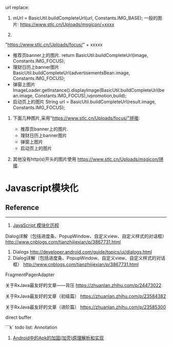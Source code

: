 url replace:

1. mUrl = BasicUtil.buildCompleteUrl(url, Constants.IMG_BASE);
一般的图片:
https://www.stlc.cn/Uploads/msgicon/+xxxx

1. 
"https://www.stlc.cn/Uploads/focus/" + xxxxx

- 推荐页banner上的图片.
    return BasicUtil.buildCompleteUrl(image, Constants.IMG_FOCUS);
- 理财日历上banner图片
    BasicUtil.buildCompleteUrl(advertisementsBean.image, Constants.IMG_FOCUS);
- 弹窗上图片
    ImageLoader.getInstance().displayImage(BasicUtil.buildCompleteUrl(bean.image, Constants.IMG_FOCUS),ivpromotion,build);
- 启动页上的图片
    String url = BasicUtil.buildCompleteUrl(result.image, Constants.IMG_FOCUS);




1. 下面几种图片,采用"https://www.stlc.cn/Uploads/focus/"拼接:

    - 推荐页banner上的图片.
    - 理财日历上banner图片
    - 弹窗上图片
    - 启动页上的图片

2. 其他没有http(s)开头的图片使用 https://www.stlc.cn/Uploads/msgicon/拼接.










# Javascript模块化





## Reference

---

1. [JavaScript 模块化历程](http://web.jobbole.com/83761/)









Dialog详解（包括进度条、PopupWindow、自定义view、自定义样式的对话框）
http://www.cnblogs.com/tianzhijiexian/p/3867731.html




1. Dialogs
     http://developer.android.com/guide/topics/ui/dialogs.html
2. Dialog详解（包括进度条、PopupWindow、自定义view、自定义样式的对话框）
    http://www.cnblogs.com/tianzhijiexian/p/3867731.html




FragmentPagerAdapter






关于RxJava最友好的文章——背压
https://zhuanlan.zhihu.com/p/24473022

关于RxJava最友好的文章（初级篇）
https://zhuanlan.zhihu.com/p/23584382

关于RxJava最友好的文章（进阶篇）
https://zhuanlan.zhihu.com/p/23585300



direct buffer


```k`
todo list:
Annotation




1. [Android中的Apk的加固(加壳)原理解析和实现](http://blog.csdn.net/jiangwei0910410003/article/details/48415225/)
